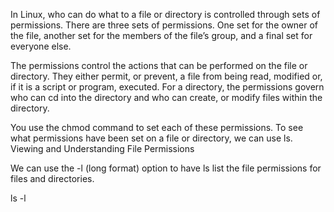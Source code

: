 
In Linux, who can do what to a file or directory is controlled through sets of permissions. There are three sets of permissions. One set for the owner of the file, another set for the members of the file’s group, and a final set for everyone else.

The permissions control the actions that can be performed on the file or directory. They either permit, or prevent, a file from being read, modified or, if it is a script or program, executed. For a directory, the permissions govern who can cd into the directory and who can create, or modify files within the directory.

You use the chmod command to set each of these permissions. To see what permissions have been set on a file or directory, we can use ls.
Viewing and Understanding File Permissions

We can use the -l (long format) option to have ls list the file permissions for files and directories.

ls -l

